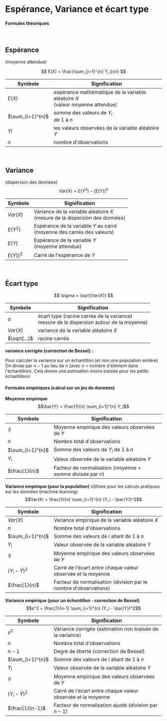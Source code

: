 # Espérance, Variance et écart type 

#### Formules théoriques
<br>

## Espérance
(moyenne attendue)

$$
E(X) = \frac{\sum_{i=1}^{n} Y_i}{n}
$$

| Symbole           | Signification                                                                    |
| ----------------- | -------------------------------------------------------------------------------- |
| $E(X)$            | espérance mathématique de la variable aléatoire $X$<br>(valeur moyenne attendue) |
| $\sum_{i=1}^{n}$​ | somme des valeurs de $Y_i$​<br>de 1 à $n$                                        |
| $Yi$​             | les valeurs observées de la variable aléatoire $Y$                               |
| $n$               | nombre d'observations                                                            |
  

<br>

## Variance
(dispersion des données)
$$
Var(X) = E(Y^2) - [E(Y)]^2
$$

| Symbole   | Signification                                                                  |
| --------- | ------------------------------------------------------------------------------ |
| $Var(X)$  | Variance de la variable aléatoire $X$<br>(mesure de la dispersion des données) |
| $E(Y^2)$  | Espérance de la variable $Y$ au carré<br>(moyenne des carrés des valeurs)      |
| $E(Y)$    | Espérance de la variable $Y$<br>(moyenne attendue)                             |
| $E(Y)]^2$ | Carré de l'espérance de $Y$                                                    |


<br>

## Écart type

$$
\sigma = \sqrt{Var(X)}
$$

| Symbole       | Signification                                                                              |
| ------------- | ------------------------------------------------------------------------------------------ |
| σ             | écart type (racine carrée de la variance)<br>mesure de la dispersion autour de la moyenne) |
| $Var(X)$      | variance de la variable aléatoire $X$                                                      |
| $\sqrt{...}$​ | racine carrée                                                                              |

**variance corrigée (correction de Bessel) :**

Pour calculer la variance sur un échantillon (et non une population entière)
On divise par $n−1$ au lieu de $n$ (avec $n$ = nombre d'élément dans l'échantillon).
Cela donne une estimation moins biaisée pour les petits échantillons



#### Formules empiriques (calcul sur un jeu de données)

**Moyenne empirique**$$\bar{Y} = \frac{1}{n} \sum_{i=1}^{n} Y_i$$

| Symbole          | Signification                                              |
| ---------------- | ---------------------------------------------------------- |
| $\bar{Y}$        | Moyenne empirique des valeurs observées de $Y$             |
| $n$              | Nombre total d'observations                                |
| $\sum_{i=1}^{n}$ | Somme des valeurs de $Y_i$ de 1 à $n$                      |
| $Y_i$            | Valeur observée de la variable aléatoire $Y$               |
| $\frac{1}{n}$    | Facteur de normalisation (moyenne = somme divisée par $n$) |


 **Variance empirique  (pour la population)**
 Utilisée pour les calculs pratiques sur les données (machine learning).
 $$Var(X) = \frac{1}{n} \sum_{i=1}^{n} (Y_i - \bar{Y})^2$$
 
| Symbole             | Signification                                                    |
| ------------------- | ---------------------------------------------------------------- |
| $Var(X)$            | Variance empirique de la variable aléatoire $X$                  |
| $n$                 | Nombre total d'observations                                      |
| $\sum_{i=1}^{n}$    | Somme des valeurs de $i$ allant de 1 à $n$                       |
| $Y_i$               | Valeur observée de la variable aléatoire $Y$                     |
| $\bar{Y}$           | Moyenne empirique des valeurs observées de $Y$                   |
| $(Y_i - \bar{Y})^2$ | Carré de l'écart entre chaque valeur observée et la moyenne      |
| $\frac{1}{n}$       | Facteur de normalisation (division par le nombre d'observations) |

 **Variance empirique (pour un échantillon - correction de Bessel)**       
$$s^2 = \frac{1}{n-1} \sum_{i=1}^{n} (Y_i - \bar{Y})^2$$

| Symbole             | Signification                                               |
| ------------------- | ----------------------------------------------------------- |
| $s^2$               | Variance corrigée (estimation non biaisée de la variance)   |
| $n$                 | Nombre total d'observations                                 |
| $n-1$               | Degré de liberté (correction de Bessel)                     |
| $\sum_{i=1}^{n}$    | Somme des valeurs de $i$ allant de 1 à $n$                  |
| $Y_i$               | Valeur observée de la variable aléatoire $Y$                |
| $\bar{Y}$           | Moyenne empirique des valeurs observées de $Y$              |
| $(Y_i - \bar{Y})^2$ | Carré de l'écart entre chaque valeur observée et la moyenne |
| $\frac{1}{n-1}$     | Facteur de normalisation ajusté (division par $n-1$)        |




